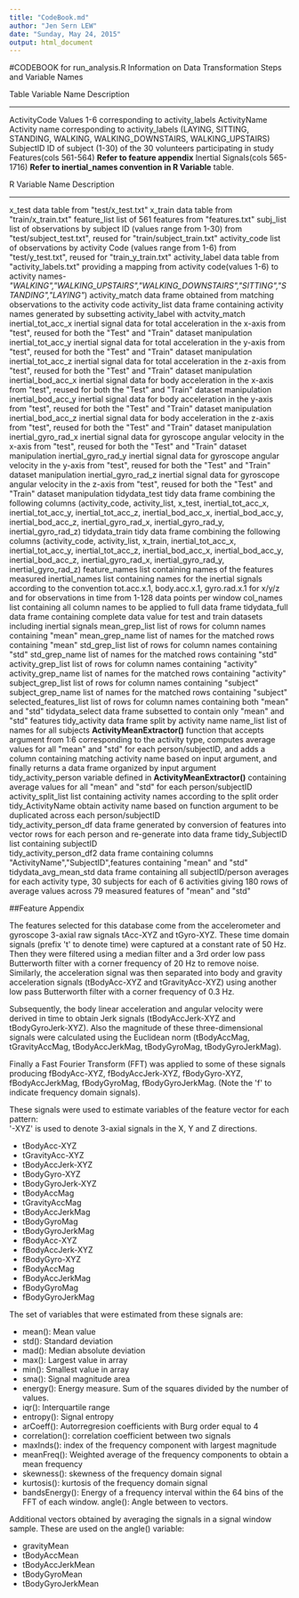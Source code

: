 ```yaml
---
title: "CodeBook.md"
author: "Jen Sern LEW"
date: "Sunday, May 24, 2015"
output: html_document
---
```


#CODEBOOK for run_analysis.R
Information on Data Transformation Steps and Variable Names

Table Variable Name                     Description     
------------------                      ------------ 
ActivityCode                            Values 1-6 corresponding to activity_labels
ActivityName                            Activity name corresponding to activity_labels (LAYING, SITTING, STANDING, WALKING, WALKING_DOWNSTAIRS, WALKING_UPSTAIRS)
SubjectID                               ID of subject (1-30) of the 30 volunteers participating in study
Features(cols 561-564)                  **Refer to feature appendix**
Inertial Signals(cols 565-1716)         **Refer to inertial_names convention in R Variable** table.



R Variable Name                 Description     
-------------                   ------ 
x_test                          data table from "test/x_test.txt"
x_train                         data table from "train/x_train.txt"
feature_list                    list of 561 features from "features.txt"
subj_list                       list of observations by subject ID (values range from 1-30) from "test/subject_test.txt", reused for "train/subject_train.txt"
activity_code                   list of observations by activity Code (values range from 1-6) from "test/y_test.txt", reused for "train_y_train.txt"
activity_label                  data table from "activity_labels.txt" providing a mapping from activity code(values 1-6) to activity names-*"WALKING","WALKING_UPSTAIRS","WALKING_DOWNSTAIRS","SITTING","STANDING","LAYING"*)
activity_match                  data frame obtained from matching observations to the activity code
activity_list                   data frame containing activity names generated by subsetting activity_label with actvity_match
inertial_tot_acc_x              inertial signal data for total acceleration in the x-axis from "test", reused for both the "Test" and "Train" dataset manipulation
inertial_tot_acc_y              inertial signal data for total acceleration in the y-axis from "test", reused for both the "Test" and "Train" dataset manipulation
inertial_tot_acc_z              inertial signal data for total acceleration in the z-axis from "test", reused for both the "Test" and "Train" dataset manipulation
inertial_bod_acc_x              inertial signal data for body acceleration in the x-axis from "test", reused for both the "Test" and "Train" dataset manipulation
inertial_bod_acc_y              inertial signal data for body acceleration in the y-axis from "test", reused for both the "Test" and "Train" dataset manipulation
inertial_bod_acc_z              inertial signal data for body acceleration in the z-axis from "test", reused for both the "Test" and "Train" dataset manipulation
inertial_gyro_rad_x             inertial signal data for gyroscope angular velocity in the x-axis from "test", reused for both the "Test" and "Train" dataset manipulation
inertial_gyro_rad_y             inertial signal data for gyroscope angular velocity in the y-axis from "test", reused for both the "Test" and "Train" dataset manipulation
inertial_gyro_rad_z             inertial signal data for gyroscope angular velocity in the z-axis from "test", reused for both the "Test" and "Train" dataset manipulation
tidydata_test                   tidy data frame combining the following columns (activity_code, activity_list, x_test, inertial_tot_acc_x, inertial_tot_acc_y, inertial_tot_acc_z, inertial_bod_acc_x, inertial_bod_acc_y, inertial_bod_acc_z, inertial_gyro_rad_x, inertial_gyro_rad_y, inertial_gyro_rad_z)
tidydata_train                  tidy data frame combining the following columns (activity_code, activity_list, x_train, inertial_tot_acc_x, inertial_tot_acc_y, inertial_tot_acc_z, inertial_bod_acc_x, inertial_bod_acc_y, inertial_bod_acc_z, inertial_gyro_rad_x, inertial_gyro_rad_y, inertial_gyro_rad_z)
feature_names                   list containing names of the features measured
inertial_names                  list containing names for the inertial signals according to the convention tot.acc.x.1, body.acc.x.1, gyro.rad.x.1 for x/y/z and for observations in time from 1-128 data points per window
col_names                       list containing all column names to be applied to full data frame
tidydata_full                   data frame containing complete data value for test and train datasets including inertial signals
mean_grep_list                  list of rows for column names containing "mean"
mean_grep_name                  list of names for the matched rows containing "mean"
std_grep_list                   list of rows for column names containing "std"
std_grep_name                   list of names for the matched rows containing "std"
activity_grep_list              list of rows for column names containing "activity"
activity_grep_name              list of names for the matched rows containing "activity"        
subject_grep_list               list of rows for column names containing "subject"
subject_grep_name               list of names for the matched rows containing "subject"
selected_features_list          list of rows for column names containing both "mean" and "std"
tidydata_select                 data frame subsetted to contain only "mean" and "std" features
tidy_activity                   data frame split by activity name
name_list                       list of names for all subjects
**ActivityMeanExtractor()**     function that accepts argument from 1:6 corresponding to the activity type, computes average values for all "mean" and "std" for each person/subjectID, and adds a column containing matching activity name based on input argument, and finally returns a data frame organized by input argument
tidy_activity_person            variable defined in **ActivityMeanExtractor()** containing average values for all "mean" and "std" for each person/subjectID
activity_split_list             list containing activity names according to the split order
tidy_ActivityName               obtain activity name based on function argument to be duplicated across each person/subjectID  
tidy_activity_person_df         data frame generated by conversion of features into vector rows for each person and re-generate into data frame
tidy_SubjectID                  list containing subjectID  
tidy_activity_person_df2        data frame containing columns "ActivityName","SubjectID",features containing "mean" and "std"
tidydata_avg_mean_std           data frame containing all subjectID/person averages for each activity type, 30 subjects for each of 6 activities giving 180 rows of average values across 79 measured features of "mean" and "std"


##Feature Appendix

The features selected for this database come from the accelerometer and gyroscope 3-axial raw signals tAcc-XYZ and tGyro-XYZ. These time domain signals (prefix 't' to denote time) were captured at a constant rate of 50 Hz. Then they were filtered using a median filter and a 3rd order low pass Butterworth filter with a corner frequency of 20 Hz to remove noise. Similarly, the acceleration signal was then separated into body and gravity acceleration signals (tBodyAcc-XYZ and tGravityAcc-XYZ) using another low pass Butterworth filter with a corner frequency of 0.3 Hz. 

Subsequently, the body linear acceleration and angular velocity were derived in time to obtain Jerk signals (tBodyAccJerk-XYZ and tBodyGyroJerk-XYZ). Also the magnitude of these three-dimensional signals were calculated using the Euclidean norm (tBodyAccMag, tGravityAccMag, tBodyAccJerkMag, tBodyGyroMag, tBodyGyroJerkMag). 

Finally a Fast Fourier Transform (FFT) was applied to some of these signals producing fBodyAcc-XYZ, fBodyAccJerk-XYZ, fBodyGyro-XYZ, fBodyAccJerkMag, fBodyGyroMag, fBodyGyroJerkMag. (Note the 'f' to indicate frequency domain signals). 

These signals were used to estimate variables of the feature vector for each pattern:  
'-XYZ' is used to denote 3-axial signals in the X, Y and Z directions.

* tBodyAcc-XYZ
* tGravityAcc-XYZ
* tBodyAccJerk-XYZ
* tBodyGyro-XYZ
* tBodyGyroJerk-XYZ
* tBodyAccMag
* tGravityAccMag
* tBodyAccJerkMag
* tBodyGyroMag
* tBodyGyroJerkMag
* fBodyAcc-XYZ
* fBodyAccJerk-XYZ
* fBodyGyro-XYZ
* fBodyAccMag
* fBodyAccJerkMag
* fBodyGyroMag
* fBodyGyroJerkMag

The set of variables that were estimated from these signals are: 

* mean(): Mean value
* std(): Standard deviation
* mad(): Median absolute deviation 
* max(): Largest value in array
* min(): Smallest value in array
* sma(): Signal magnitude area
* energy(): Energy measure. Sum of the squares divided by the number of values. 
* iqr(): Interquartile range 
* entropy(): Signal entropy
* arCoeff(): Autorregresion coefficients with Burg order equal to 4
* correlation(): correlation coefficient between two signals
* maxInds(): index of the frequency component with largest magnitude
* meanFreq(): Weighted average of the frequency components to obtain a mean frequency
* skewness(): skewness of the frequency domain signal 
* kurtosis(): kurtosis of the frequency domain signal 
* bandsEnergy(): Energy of a frequency interval within the 64 bins of the FFT of each window.
angle(): Angle between to vectors.

Additional vectors obtained by averaging the signals in a signal window sample. These are used on the angle() variable:

* gravityMean
* tBodyAccMean
* tBodyAccJerkMean
* tBodyGyroMean
* tBodyGyroJerkMean